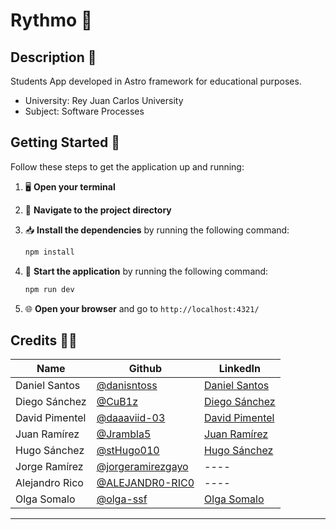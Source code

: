 # Rythmo 🚀

## Description 📝
Students App developed in Astro framework for educational purposes.
- University: Rey Juan Carlos University
- Subject: Software Processes

## Getting Started 🚀

Follow these steps to get the application up and running:

1. 🖥️ **Open your terminal**
2. 📁 **Navigate to the project directory**
3. 📥 **Install the dependencies** by running the following command: 
    ```bash
    npm install
    ```

4. 🚀 **Start the application** by running the following command: 
    ```bash
    npm run dev
    ```

5. 🌐 **Open your browser** and go to `http://localhost:4321/`

## Credits 👨‍💻
|      Name      |                           Github                         |                                   LinkedIn                                      |
| -------------- | -------------------------------------------------------- | ------------------------------------------------------------------------------- |
| Daniel Santos  | [@danisntoss](https://github.com/danisntoss)             | [Daniel Santos](https://www.linkedin.com/in/danisantos15/)                      |
| Diego Sánchez  | [@CuB1z](https://github.com/CuB1z)                       | [Diego Sánchez](https://www.linkedin.com/in/cub1z/)                             |
| David Pimentel | [@daaaviid-03](https://github.com/daaaviid-03)           | [David Pimentel](https://www.linkedin.com/in/david-pimentel-montes/)            |
| Juan Ramírez   | [@Jrambla5](https://github.com/Jrambla5)                 | [Juan Ramírez](https://www.linkedin.com/in/juan-ram%C3%ADrez-blanco-1440a723a/) |
| Hugo Sánchez   | [@stHugo010](https://github.com/stHugo010)               | [Hugo Sánchez](https://www.linkedin.com/in/hugo-sanchez-torres-013b97252/)      |
| Jorge Ramírez  | [@jorgeramirezgayo](https://github.com/jorgeramirezgayo) | ----                                                                            |
| Alejandro Rico | [@ALEJANDR0-RIC0](https://github.com/ALEJANDR0-RIC0)     | ----                                                                            |
| Olga Somalo    | [@olga-ssf](https://github.com/olga-ssf)                 | [Olga Somalo](https://www.linkedin.com/in/olga-somalo-serrano-88620331b/)       |

---
